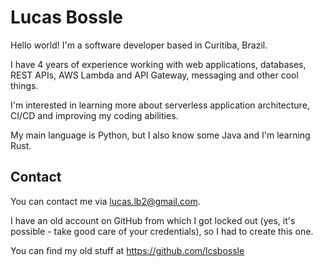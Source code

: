 # Lucas Bossle
Hello world! I'm a software developer based in Curitiba, Brazil.

I have 4 years of experience working with web applications, databases, REST APIs, AWS Lambda and API Gateway, messaging and other cool things.

I'm interested in learning more about serverless application architecture, CI/CD and improving my coding abilities.

My main language is Python, but I also know some Java and I'm learning Rust.

## Contact

You can contact me via lucas.lb2@gmail.com.

I have an old account on GitHub from which I got locked out (yes, it's possible - take good care of your credentials), so I had to create this one.

You can find my old stuff at https://github.com/lcsbossle
